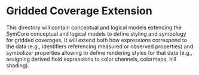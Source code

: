 # Gridded Coverage Extension

This directory will contain conceptual and logical models
extending the SymCore conceptual and logical models
to define styling and symbology for gridded coverages.
It will extend both how expressions correspond to the data
(e.g., identifiers referencing measured or observed properties)
and symbolizer properties allowing to define rendering styles
for that data (e.g., assigning derived field expressions to
color channels, colormaps, hill shading).
